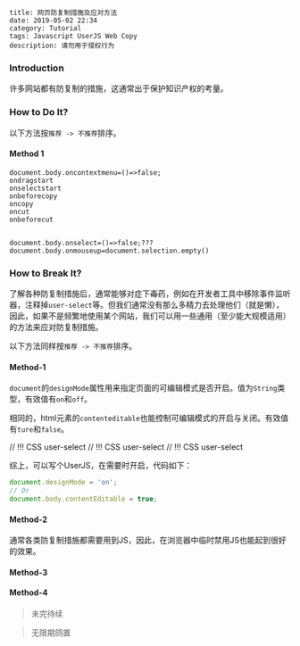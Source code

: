 ```
title: 网页防复制措施及应对方法
date: 2019-05-02 22:34
category: Tutorial
tags: Javascript UserJS Web Copy
description: 请勿用于侵权行为
```

### Introduction

许多网站都有防复制的措施，这通常出于保护知识产权的考量。

### How to Do It?

以下方法按`推荐 -> 不推荐`排序。

#### Method 1

```
document.body.oncontextmenu=()=>false;
ondragstart
onselectstart
onbeforecopy
oncopy
oncut
onbeforecut


document.body.onselect=()=>false;???
document.body.onmouseup=document.selection.empty()
```


### How to Break It?

了解各种防复制措施后，通常能够对症下<del>毒</del>药，例如在开发者工具中移除事件监听器，注释掉`user-select`等。但我们通常没有那么多精力去处理他们（就是懒），因此，如果不是频繁地使用某个网站，我们可以用一些通用（至少能大规模适用）的方法来应对防复制措施。

以下方法同样按`推荐 -> 不推荐`排序。

#### Method-1

`document`的`designMode`属性用来指定页面的可编辑模式是否开启。值为`String`类型，有效值有`on`和`off`。

相同的，html元素的`contenteditable`也能控制可编辑模式的开启与关闭。有效值有`ture`和`false`。

// !!! CSS user-select
// !!! CSS user-select
// !!! CSS user-select

综上，可以写个UserJS，在需要时开启，代码如下：

```javascript
document.designMode = 'on';
// Or
document.body.contentEditable = true;
```

#### Method-2

通常各类防复制措施都需要用到JS，因此，在浏览器中临时禁用JS也能起到很好的效果。

#### Method-3

#### Method-4


> 未完待续

> 无限期鸽置
